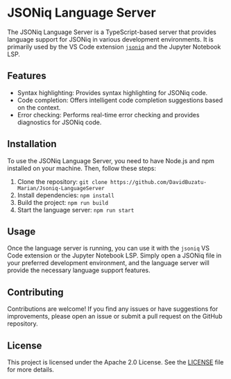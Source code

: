 # JSONiq Language Server

The JSONiq Language Server is a TypeScript-based server that provides language support for JSONiq in various development environments. It is primarily used by the VS Code extension [`jsoniq`](https://github.com/DavidBuzatu-Marian/Jsoniq-LanguageServer) and the Jupyter Notebook LSP.

## Features

- Syntax highlighting: Provides syntax highlighting for JSONiq code.
- Code completion: Offers intelligent code completion suggestions based on the context.
- Error checking: Performs real-time error checking and provides diagnostics for JSONiq code.

## Installation

To use the JSONiq Language Server, you need to have Node.js and npm installed on your machine. Then, follow these steps:

1. Clone the repository: `git clone https://github.com/DavidBuzatu-Marian/Jsoniq-LanguageServer`
2. Install dependencies: `npm install`
3. Build the project: `npm run build`
4. Start the language server: `npm run start`

## Usage

Once the language server is running, you can use it with the `jsoniq` VS Code extension or the Jupyter Notebook LSP. Simply open a JSONiq file in your preferred development environment, and the language server will provide the necessary language support features.

## Contributing

Contributions are welcome! If you find any issues or have suggestions for improvements, please open an issue or submit a pull request on the GitHub repository.

## License

This project is licensed under the Apache 2.0 License. See the [LICENSE](./LICENSE) file for more details.
